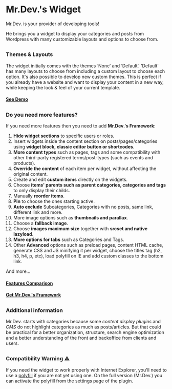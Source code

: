 # Mr.Dev.'s Widget
Mr.Dev. is your provider of developing tools!

He brings you a widget to display your categories and posts from Wordpress with many customizable layouts and options to choose from. 

##
### Themes & Layouts
The widget initially comes with the themes ‘None’ and ‘Default’.
'Default' has many layouts to choose from including a custom layout to choose each option. It's also possible to develop new custom themes. This is perfect if you already have a website and want to display your content in a new way, while keeping the look & feel of your current template.

#### [See Demo](https://marcosrego.com/mrdev-widget-module-themes/)

##
### Do you need more features?
If you need more features then you need to add **Mr.Dev.'s Framework**:

1.  **Hide widget sections** to specific users or roles.
2.  Insert widgets inside the content section on posts/pages/categories using **widget block, classic editor button or shortcodes**.
3.  **More content types** such as pages, tags and some compatibility with other third-party registered terms/post-types (such as events and products).
4.  **Override the content** of each item per widget, without affecting the original content.
5.  Create and edit **custom items** directly on the widgets.
6.  Choose **items' parents such as parent categories, categories and tags** to only display their childs.
7.  Manually **reorder items**.
8.  **Pin** to choose the ones starting active.
9.  **Auto exclude** Subcategories, Categories with no posts, same link, different link and more.
10.  More image options such as **thumbnails and parallax**.
11.  Choose a **fallback image**.
12.  Choose **images maximum size** together with **srcset and native lazyload**.
13.  **More options for tabs** such as Categories and Tags.
14.  Other **Advanced** options such as preload pages, content HTML cache, generate CSS and JS minifying it per widget, choose the titles tag (h2, h3, h4, p, etc), load polyfill on IE and add custom classes to the bottom link.

And more...

#### [Features Comparison](https://marcosrego.com/mrdev-widget-module-features/)

#### [Get Mr.Dev.'s Framework](https://marcosrego.com/development/mrdev-widget/)

##
### Additional information
Mr.Dev. starts with categories because some *content display plugins* and *CMS* do not highlight categories as much as posts/articles. But that could be practical for a better organization, structure, search engine optimization and a better understanding of the front and backoffice from clients and users.

##
### Compatibility Warning ⚠ 
If you need the widget to work properly with Internet Explorer, you'll need to use a [polyfill](https://polyfill.io/v3/) if you are not yet using one. On the full version (Mr.Dev.) you can activate the polyfill from the settings page of the plugin.

